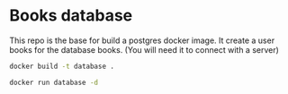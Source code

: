 # Books database

This repo is the base for build a postgres docker image.
It create a user books for the database books. (You will need it to connect with a server)

```sh
docker build -t database .
```

```sh
docker run database -d
```
